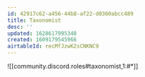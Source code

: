 ```yaml
---
id: 42917c62-a456-44b8-af22-d0360abcc489
title: Taxonomist
desc: ''
updated: 1628617995348
created: 1609179545966
airtableId: recMfJzwK2sCNKNC9
---
```



![[community.discord.roles#taxonomist,1:#*]]

